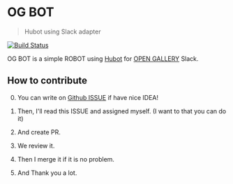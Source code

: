 # OG BOT
> Hubot using Slack adapter

[![Build Status](https://travis-ci.org/opengallery/og-bot.svg?branch=master)](https://travis-ci.org/opengallery/og-bot)

OG BOT is a simple ROBOT using [Hubot](https://github.com/github/hubot) for [OPEN GALLERY](http://www.opengallery.co.kr/) Slack.


## How to contribute

0. You can write on [Github ISSUE](https://github.com/opengallery/og-bot/issues) if have nice IDEA!

1. Then, I'll read this ISSUE and assigned myself. (I want to that you can do it)

2. And create PR.

3. We review it.

4. Then I merge it if it is no problem.

6. And Thank you a lot.
